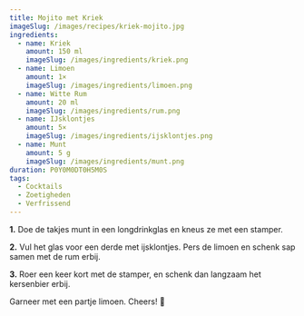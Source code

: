 ```yaml
---
title: Mojito met Kriek
imageSlug: /images/recipes/kriek-mojito.jpg
ingredients:
  - name: Kriek
    amount: 150 ml
    imageSlug: /images/ingredients/kriek.png
  - name: Limoen
    amount: 1×
    imageSlug: /images/ingredients/limoen.png
  - name: Witte Rum
    amount: 20 ml
    imageSlug: /images/ingredients/rum.png
  - name: IJsklontjes
    amount: 5×
    imageSlug: /images/ingredients/ijsklontjes.png
  - name: Munt
    amount: 5 g
    imageSlug: /images/ingredients/munt.png
duration: P0Y0M0DT0H5M0S
tags:
  - Cocktails
  - Zoetigheden
  - Verfrissend
---
```


**1.** Doe de takjes munt in een longdrinkglas en kneus ze met een stamper.

**2.** Vul het glas voor een derde met ijsklontjes. Pers de limoen en schenk sap samen met de rum erbij.

**3.** Roer een keer kort met de stamper, en schenk dan langzaam het kersenbier erbij.

Garneer met een partje limoen. Cheers! 🍹
